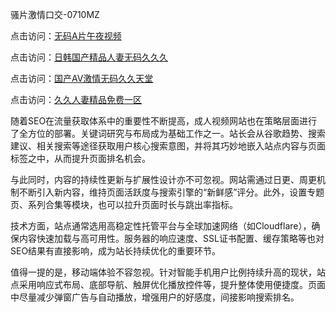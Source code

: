 骚片激情口交-0710MZ

点击访问：<a href="https://heiliaowt0d7p.pages.dev">无码A片午夜视频</a>

点击访问：<a href="https://heiliaowzu4ur.pages.dev">日韩国产精品人妻无码久久久</a>

点击访问：<a href="https://heiliaoll4qsx.pages.dev">国产AV激情无码久久天堂</a>

点击访问：<a href="https://heiliaoe8ajia.pages.dev">久久人妻精品免费一区</a>

随着SEO在流量获取体系中的重要性不断提高，成人视频网站也在策略层面进行了全方位的部署。关键词研究与布局成为基础工作之一。站长会从谷歌趋势、搜索建议、相关搜索等途径获取用户核心搜索意图，并将其巧妙地嵌入站点内容与页面标签之中，从而提升页面排名机会。

与此同时，内容的持续性更新与扩展性设计亦不可忽视。网站需通过日更、周更机制不断引入新内容，维持页面活跃度与搜索引擎的“新鲜感”评分。此外，设置专题页、系列合集等模块，也可以拉升页面时长与跳出率指标。

技术方面，站点通常选用高稳定性托管平台与全球加速网络（如Cloudflare），确保内容快速加载与高可用性。服务器的响应速度、SSL证书配置、缓存策略等也对SEO结果有直接影响，成为站长持续优化的重要环节。

值得一提的是，移动端体验不容忽视。针对智能手机用户比例持续升高的现状，站点采用响应式布局、底部导航、触屏优化播放控件等，提升整体使用便捷度。页面中尽量减少弹窗广告与自动播放，增强用户的好感度，间接影响搜索排名。

<span style="display:none;">[Canonical link]( ）</span>
